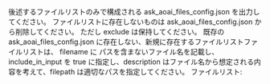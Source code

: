 後述するファイルリストのみで構成される ask_aoai_files_config.json を出力してください。
ファイルリストに存在しないものは ask_aoai_files_config.json から削除してください。
ただし exclude は保持してください。
既存の ask_aoai_files_config.json に存在しない、新規に存在するファイルリストファイルリストは、 filename に パスを含まないファイル名を記載し、include_in_input を true に指定し、description はファイル名から想定される内容を考えて、filepath は適切なパスを指定してください。
ファイルリスト: